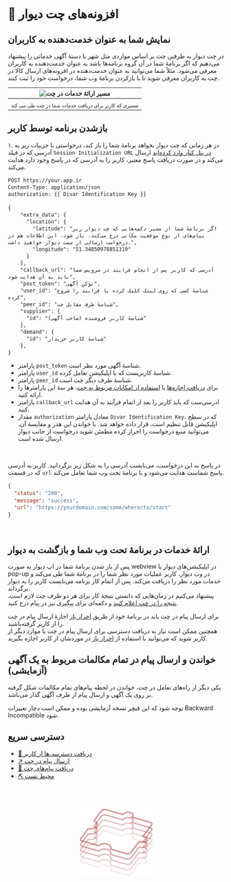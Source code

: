 # 💬 افزونه‌های چت دیوار

## نمایش شما به عنوان خدمت‌دهنده به کاربران

در چت دیوار به طرفین چت بر اساس مواردی مثل شهر یا دسته‌ٔ آگهی خدماتی را پیشنهاد می‌دهیم که اگر برنامهٔ شما در آن گروه برنامه‌ها باشد به عنوان خدمت‌دهنده به کاربران معرفی می‌شود.
مثلاً شما می‌توانید به عنوان خدمت‌دهنده در افزونه‌های ارسال کالا در چت به کاربران معرفی شوید تا با بازکردن برنامهٔ وب شما، درخواست خود را ثبت کنند.

|              ![مسیر ارائهٔ خدمات در چت](/img/chat-flow.png)               |
| :-----------------------------------------------------------------------: |
| <sub dir="rtl">مسیری که کاربر برای دریافت خدمات شما در چت طی می کند</sub> |

## بازشدن برنامه توسط کاربر

۱. در هر زمانی که چت دیوار بخواهد برنامهٔ شما را باز کند، درخواستی با جزییات زیر به آدرسی که در فیلد ‍`Session Initialization URL` [در پنل کنار وارد کرده‌اید](/management/#لیست-پارامترها) ارسال می‌کند و در صورت دریافت پاسخ معتبر، کاربر را به آدرسی که در پاسخ وجود دارد هدایت می‌کند.

```http
POST https://your.app.ir
Content-Type: application/json
authorization: {{ Divar Identification Key }}

{
    "extra_data": {
      "location": {
        "latitude": "اگر برنامهٔ شما از مسیر دکمه‌هایی که چت دیوار زیر پیام‌های از نوع موقعیت مکانی درج می‌کند، باز شود، این اطلاعات هم در درخواست ارسالی از سمت دیوار خواهید داشت.",
        "longitude": "51.34850978851319"
      }
    },
    "callback_url": "آدرسی که کاربر پس از انجام فرایند در سرویس شما باید به آن هدایت شود",
    "post_token": "توکن آگهی",
    "user_id": "شناسهٔ کسی که روی لینک کلیک کرده یا فرایند را شروع کرده",
    "peer_id": "شناسهٔ طرف مقابل چت",
    "supplier": {
      "id": "شناسهٔ کاربر فروشنده (صاحب آگهی)"
    },
    "demand": {
      "id": "شناسهٔ کاربر خریدار"
    },
}

```

- پارامتر `post_token` شناسهٔ آگهی‌ مورد نظر است.
- پارامتر `user_id` شناسهٔ کاربریست که با اپلیکیشن تعامل کرده.
- پارامتر `peer_id` شناسهٔ طرف دیگر چت است.
- برای [دریافت اجازه‌ها][راهنما » احراز باز] یا [استفاده از امکانات مربوط به چت][امکانات چت]، هر سهٔ این پارامترها را ارائه کنید.
- پارامتر `callback_url` ادرسی‌ست که باید کاربر را بعد از اتمام فرآیند به آن هدایت کنید.
- مقدار `authorization` معادل پارامتر `Divar Identification Key`، که در سطح اپلیکیشن قابل تنظیم است، قرار داده خواهد شد. با خواندن این هدر و مقایسهٔ آن، می‌توانید منبع درخواست را احراز کرده مطمئن شوید درخواست از جانب دیوار ارسال شده است.

<br>

در پاسخ به این درخواست، می‌بایست آدرسی را به شکل زیر برگردانید. کاربر به أدرسی که در قسمت `url` پاسخ شماست هدایت می‌شود و با برنامهٔ تحت وب شما تعامل می‌کند.

```JSON
{
  "status": "200",
  "message": "success",
  "url": "https://yourdomain.com/some/where/to/start"
}
```

<br>

## ارائهٔ خدمات در برنامهٔ تحت وب شما و بازگشت به دیوار

پس از باز شدن برنامهٔ شما در اپ دیوار به صورت webview در اپلیکیشن‌های دیوار یا pop-up در وب دیوار، کاربر عملیات مورد نظر شما را در برنامهٔ شما طی می‌کند و خدمات مورد نظر را دریافت می‌کند. پس از اتمام کار برنامه می‌بایست کاربر را به دیوار برگرداند.\
پیشنهاد می‌کنیم در زمان‌هایی که دانستن نتیجهٔ کار برای هر دو طرف چت لازم است، [نتیجه را در چت اعلام کنید][چت»ارسال پیام] و دکمه‌ای برای پیگیری نیز در پیام درج کنید.

برای ارسال پیام در چت باید در برنامهٔ خود از طریق [احراز باز](/oauth/) اجازهٔ ارسال پیام در چت را از کاربر گرفته‌باشید. \
همچنین ممکن است نیاز به دریافت دسترسی برای ارسال پیام در چت یا موارد دیگر از کاربر شوید که می‌توانید با استفاده از [احراز باز](/oauth/) در موردشان از کاربر اجازه بگیرید.


## خواندن و ارسال پیام در تمام مکالمات مربوط به یک آگهی (آزمایشی)

یکی دیگر از راه‌های تعامل در چت، خواندن در لحظه پیام‌های تمام مکالمات شکل گرفته بر روی یک آگهی و ارسال پیام از طرف آگهی گذار می‌باشد. 

توجه شود که این فیچر نسخه آزمایشی بوده و ممکن است دچار تغییرات Backward Incompatible شود.

## دسترسی سریع

- [🔑 دریافت دسترسی‌ها از کاربر](/oauth/)
- [↗️ ارسال پیام در چت][چت»ارسال پیام]
- [📨 دریافت پیام‌های چت](read_messages.md)
- [⛏️ محیط تست](test_environment.md)

[آگهی]: /management/#تعامل-با-کاربر-پس-از-ثبت-آگهی
[راهنما » احراز باز]: /oauth
[امکانات چت]: /chat/#دسترسی-سریع
[چت»ارسال پیام]: /chat/send_message.md
[چت»دریافت پیام]: /chat/read_messages.md

<br><br>

<div align="center">

<img src="../img/wire-puzzle.svg" height="156px"/>

</div>

<br><br>
